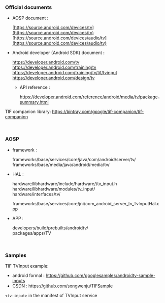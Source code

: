 ### Official documents

- AOSP document :

    [https://source.android.com/devices/tv](https://source.android.com/devices/tv)<br>
    [https://source.android.com/devices/audio/tv](https://source.android.com/devices/audio/tv)


- Android developer (Android SDK) document :

    https://developer.android.com/tv<br>
    https://developer.android.com/training/tv<br>
    https://developer.android.com/training/tv/tif/tvinput<br>
    https://developer.android.com/design/tv<br>

    - API reference :

        https://developer.android.com/reference/android/media/tv/package-summary.html

TIF companion library: https://bintray.com/google/tif-companion/tif-companion

<br>

### AOSP

- framework :

    frameworks/base/services/core/java/com/android/server/tv/<br>
    frameworks/base/media/java/android/media/tv/

- HAL :

    hardware/libhardware/include/hardware//tv_input.h<br>
    hardware/libhardware/modules/tv_input/<br>
    hardware/interfaces/tv/<br>

    frameworks/base/services/core/jni/com_android_server_tv_TvInputHal.cpp

- APP :

    developers/build/prebuilts/androidtv/<br>
    packages/apps/TV


<br>

### Samples
TIF TVInput example:
- android formal : https://github.com/googlesamples/androidtv-sample-inputs
- CSDN : https://github.com/songwenju/TIFSample

`<tv-input>`[](http://androidxref.com/9.0.0_r3/xref/frameworks/base/core/res/res/values/attrs.xml#8654) in the manifest of TVInput service
